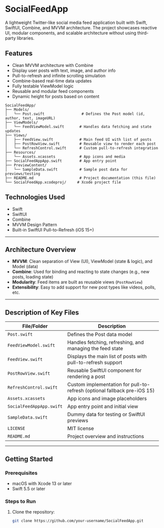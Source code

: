 # SocialFeedApp

A lightweight Twitter-like social media feed application built with Swift, SwiftUI, Combine, and MVVM architecture. The project showcases reactive UI, modular components, and scalable architecture without using third-party libraries.

## Features

- Clean MVVM architecture with Combine
- Display user posts with text, image, and author info
- Pull-to-refresh and infinite scrolling simulation
- Combine-based real-time data updates
- Fully testable ViewModel logic
- Reusable and modular feed components
- Dynamic height for posts based on content

```plaintext
SocialFeedApp/
├── Models/
│   └── Post.swift                 # Defines the Post model (id, author, text, imageURL)
├── ViewModels/
│   └── FeedViewModel.swift       # Handles data fetching and state updates
├── Views/
│   ├── FeedView.swift            # Main feed UI with list of posts
│   ├── PostRowView.swift         # Reusable view to render each post
│   └── RefreshControl.swift      # Custom pull-to-refresh integration
├── Resources/
│   └── Assets.xcassets           # App icons and media
├── SocialFeedAppApp.swift        # App entry point
├── PreviewContent/
│   └── SampleData.swift          # Sample post data for previews/testing
├── README.md                     # Project documentation (this file)
└── SocialFeedApp.xcodeproj/     # Xcode project file

```

## Technologies Used

- Swift  
- SwiftUI  
- Combine  
- MVVM Design Pattern  
- Built-in SwiftUI Pull-to-Refresh (iOS 15+)

---

## Architecture Overview

- **MVVM**: Clean separation of View (UI), ViewModel (state & logic), and Model (data)  
- **Combine**: Used for binding and reacting to state changes (e.g., new posts, loading state)  
- **Modularity**: Feed items are built as reusable views (`PostRowView`)  
- **Extensibility**: Easy to add support for new post types like videos, polls, etc.

---

## Description of Key Files

| File/Folder              | Description                                                             |
|--------------------------|-------------------------------------------------------------------------|
| `Post.swift`             | Defines the Post data model                                             |
| `FeedViewModel.swift`    | Handles fetching, refreshing, and managing the feed state               |
| `FeedView.swift`         | Displays the main list of posts with pull-to-refresh support            |
| `PostRowView.swift`      | Reusable SwiftUI component for rendering a post                         |
| `RefreshControl.swift`   | Custom implementation for pull-to-refresh (optional fallback pre-iOS 15)|
| `Assets.xcassets`        | App icons and image placeholders                                        |
| `SocialFeedAppApp.swift` | App entry point and initial view                                        |
| `SampleData.swift`       | Dummy data for testing or SwiftUI previews                              |
| `LICENSE`                | MIT license                                                             |
| `README.md`              | Project overview and instructions                                       |

---

## Getting Started

### Prerequisites

- macOS with Xcode 13 or later  
- Swift 5.5 or later

### Steps to Run

1. Clone the repository:
   ```bash
   git clone https://github.com/your-username/SocialFeedApp.git


